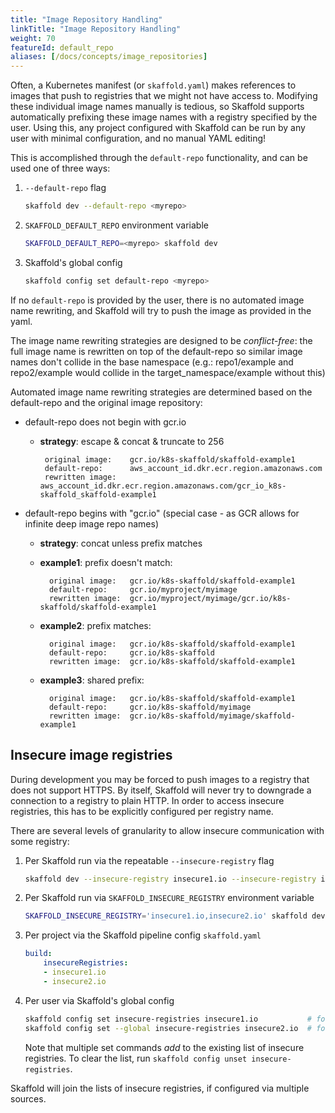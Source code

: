 ```yaml
---
title: "Image Repository Handling"
linkTitle: "Image Repository Handling"
weight: 70
featureId: default_repo
aliases: [/docs/concepts/image_repositories]
---
```


Often, a Kubernetes manifest (or `skaffold.yaml`) makes references to images that push to
registries that we might not have access to. Modifying these individual image names manually
is tedious, so Skaffold supports automatically prefixing these image names with a registry
specified by the user. Using this, any project configured with Skaffold can be run by any user
with minimal configuration, and no manual YAML editing!

This is accomplished through the `default-repo` functionality, and can be used one of three ways:

1. `--default-repo` flag

    ```bash
    skaffold dev --default-repo <myrepo>
    ```

1. `SKAFFOLD_DEFAULT_REPO` environment variable

    ```bash
    SKAFFOLD_DEFAULT_REPO=<myrepo> skaffold dev
    ```

1. Skaffold's global config

    ```bash
    skaffold config set default-repo <myrepo>
    ```

If no `default-repo` is provided by the user, there is no automated image name rewriting, and Skaffold will
try to push the image as provided in the yaml.

The image name rewriting strategies are designed to be *conflict-free*:
the full image name is rewritten on top of the default-repo so similar image names don't collide in the base namespace (e.g.: repo1/example and repo2/example would collide in the target_namespace/example without this)

Automated image name rewriting strategies are determined based on the default-repo and the original image repository:

* default-repo does not begin with gcr.io
  * **strategy**: 		escape & concat & truncate to 256

    ```
     original image: 	gcr.io/k8s-skaffold/skaffold-example1
     default-repo:      aws_account_id.dkr.ecr.region.amazonaws.com
     rewritten image:   aws_account_id.dkr.ecr.region.amazonaws.com/gcr_io_k8s-skaffold_skaffold-example1
    ```

* default-repo begins with "gcr.io" (special case - as GCR allows for infinite deep image repo names)
  * **strategy**: concat unless prefix matches
  * **example1**: prefix doesn't match:

    ```
      original image: 	gcr.io/k8s-skaffold/skaffold-example1
      default-repo: 	gcr.io/myproject/myimage
      rewritten image:  gcr.io/myproject/myimage/gcr.io/k8s-skaffold/skaffold-example1
    ```
  * **example2**: prefix matches:

    ```
      original image: 	gcr.io/k8s-skaffold/skaffold-example1
      default-repo: 	gcr.io/k8s-skaffold
      rewritten image:  gcr.io/k8s-skaffold/skaffold-example1	
    ```
  * **example3**: shared prefix:

    ```
      original image: 	gcr.io/k8s-skaffold/skaffold-example1
      default-repo: 	gcr.io/k8s-skaffold/myimage
      rewritten image:  gcr.io/k8s-skaffold/myimage/skaffold-example1	
    ```

## Insecure image registries

During development you may be forced to push images to a registry that does not support HTTPS.
By itself, Skaffold will never try to downgrade a connection to a registry to plain HTTP.
In order to access insecure registries, this has to be explicitly configured per registry name.

There are several levels of granularity to allow insecure communication with some registry:

1. Per Skaffold run via the repeatable `--insecure-registry` flag

    ```bash
    skaffold dev --insecure-registry insecure1.io --insecure-registry insecure2.io
    ```
    
1. Per Skaffold run via `SKAFFOLD_INSECURE_REGISTRY` environment variable

    ```bash
    SKAFFOLD_INSECURE_REGISTRY='insecure1.io,insecure2.io' skaffold dev
    ```
    
1. Per project via the Skaffold pipeline config `skaffold.yaml`
    
    ```yaml
    build:
        insecureRegistries:
        - insecure1.io
        - insecure2.io
    ```

1. Per user via Skaffold's global config

    ```bash
    skaffold config set insecure-registries insecure1.io           # for the current kube-context
    skaffold config set --global insecure-registries insecure2.io  # for any kube-context
    ```
    
    Note that multiple set commands _add_ to the existing list of insecure registries.
    To clear the list, run `skaffold config unset insecure-registries`.
    
Skaffold will join the lists of insecure registries, if configured via multiple sources.
